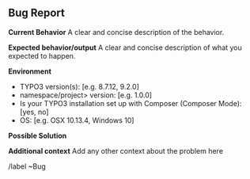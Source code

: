## Bug Report

**Current Behavior**
A clear and concise description of the behavior.

**Expected behavior/output**
A clear and concise description of what you expected to happen.

**Environment**
- TYPO3 version(s): [e.g. 8.7.12, 9.2.0]
- namespace/project> version: [e.g. 1.0.0]
- Is your TYPO3 installation set up with Composer (Composer Mode): [yes, no]
- OS: [e.g. OSX 10.13.4, Windows 10]

**Possible Solution**
<!--- Only if you have suggestions on a fix for the bug -->

**Additional context**
Add any other context about the problem here

/label ~Bug
